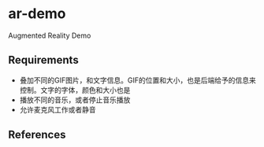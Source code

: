 # ar-demo
Augmented Reality Demo

## Requirements
- 叠加不同的GIF图片，和文字信息。GIF的位置和大小，也是后端给予的信息来控制。文字的字体，颜色和大小也是
- 播放不同的音乐，或者停止音乐播放
- 允许麦克风工作或者静音

## References